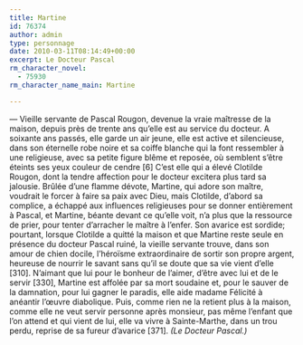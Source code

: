 ```yaml
---
title: Martine
id: 76374
author: admin
type: personnage
date: 2010-03-11T08:14:49+00:00
excerpt: Le Docteur Pascal
rm_character_novel:
  - 75930
rm_character_name_main: Martine

---
```

— Vieille servante de Pascal Rougon, devenue la vraie maîtresse de la maison, depuis près de trente ans qu’elle est au service du docteur. A soixante ans passés, elle garde un air jeune, elle est active et silencieuse, dans son éternelle robe noire et sa coiffe blanche qui la font ressembler à une religieuse, avec sa petite figure blême et reposée, où semblent s’être éteints ses yeux couleur de cendre [6] C’est elle qui a élevé Clotilde Rougon, dont la tendre affection pour le docteur excitera plus tard sa jalousie. Brûlée d’une flamme dévote, Martine, qui adore son maître, voudrait le forcer à faire sa paix avec Dieu, mais Clotilde, d’abord sa complice, a échappé aux influences religieuses pour se donner entièrement à Pascal, et Martine, béante devant ce qu’elle voit, n’a plus que la ressource de prier, pour tenter d’arracher le maître à l’enfer. Son avarice est sordide; pourtant, lorsque Clotilde a quitté la maison et que Martine reste seule en présence du docteur Pascal ruiné, la vieille servante trouve, dans son amour de chien docile, l’héroïsme extraordinaire de sortir son propre argent, heureuse de nourrir le savant sans qu’il se doute que sa vie vient d’elle [310]. N’aimant que lui pour le bonheur de l’aimer, d’être avec lui et de le servir [330], Martine est affolée par sa mort soudaine et, pour le sauver de la damnation, pour lui gagner le paradis, elle aide madame Félicité à anéantir l’œuvre diabolique. Puis, comme rien ne la retient plus à la maison, comme elle ne veut servir personne après monsieur, pas même l’enfant que l’on attend et qui vient de lui, elle va vivre à Sainte-Marthe, dans un trou perdu, reprise de sa fureur d’avarice [371]. _(Le Docteur Pascal.)_